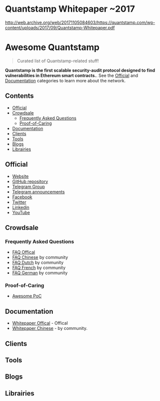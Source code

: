 # Quantstamp Whitepaper ~2017
http://web.archive.org/web/20171105084603/https://quantstamp.com/wp-content/uploads/2017/09/Quantstamp-Whitepaper.pdf

# Awesome Quantstamp


> Curated list of Quantstamp-related stuff!

**Quantstamp is the first scalable security-audit protocol designed to find vulnerabilities in Ethereum smart contracts.**. See the [Official](#official) and [Documentation](#documentation) categories to learn more about the network.

## Contents

* [Official](#official)
* [Crowdsale](#crowdsale)
    *  [Frequently Asked Questions](#frequently-asked-questions)
    *  [Proof-of-Caring](#proof-of-caring)
* [Documentation](#documentation)
* [Clients](#clients)
* [Tools](#tools)
* [Blogs](#blogs)
* [Librairies](#librairies)

## Official

* [Website](https://quantstamp.com/)
* [GitHub repository](https://github.com/quantstamp)
* [Telegram Group](https://t.me/quantstamp)  
* [Telegram announcements](https://t.me/quantstampANN)  
* [Facebook](https://www.facebook.com/quantstamp/)  
* [Twitter](https://twitter.com/Quantstamp)  
* [Linkedin](https://www.linkedin.com/company/25057251/)  
* [YouTube](https://www.youtube.com/channel/UCXP3YLX4JdI0gGb9UKSunMg)

## Crowdsale

### Frequently Asked Questions

* [FAQ Offical](https://goo.gl/uGubNQ)
* [FAQ Chinese](https://goo.gl/ayn9dt) by community
* [FAQ Dutch](https://goo.gl/qj4QMg) by community
* [FAQ French](https://goo.gl/bgBcQs) by community
* [FAQ German](https://goo.gl/NT83XA) by community

### Proof-of-Caring

* [Awesome PoC](https://github.com/yajiya/awesome-quantstamp/blob/master/proof-of-caring.md)

## Documentation

* [Whitepaper Offical](https://docsend.com/view/shcsmhe) - Offical
* [Whitepaper Chinese](https://github.com/yajiya/quantstamp-summary/blob/master/whitepaper-simplified.md) - by community.

## Clients



## Tools



## Blogs



## Librairies


